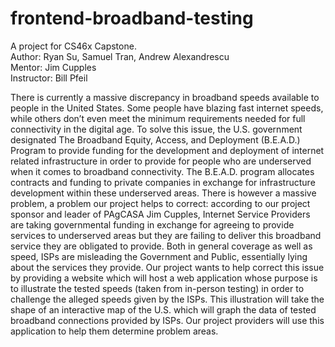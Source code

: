 # frontend-broadband-testing

A project for CS46x Capstone.  
Author: Ryan Su, Samuel Tran, Andrew Alexandrescu  
Mentor: Jim Cupples  
Instructor: Bill Pfeil  

There is currently a massive discrepancy in broadband speeds available to people in the United States. Some people have blazing fast internet speeds, while others don’t even meet the minimum requirements needed for full connectivity in the digital age. To solve this issue, the U.S. government designated The Broadband Equity, Access, and Deployment (B.E.A.D.) Program to provide funding for the development and deployment of internet related infrastructure in order to provide for people who are underserved when it comes to broadband connectivity. The B.E.A.D. program allocates contracts and funding to private companies in exchange for infrastructure development within these underserved areas. There is however a massive problem, a problem our project helps to correct: according to our project sponsor and leader of PAgCASA Jim Cupples, Internet Service Providers are taking governmental funding in exchange for agreeing to provide services to underserved areas but they are failing to deliver this broadband service they are obligated to provide. Both in general coverage as well as speed, ISPs are misleading the Government and Public, essentially lying about the services they provide. Our project wants to help correct this issue by providing a website which will host a web application whose purpose is to illustrate the tested speeds (taken from in-person testing) in order to challenge the alleged speeds given by the ISPs. This illustration will take the shape of an interactive map of the U.S. which will graph the data of tested broadband connections provided by ISPs. Our project providers will use this application to help them determine problem areas.
